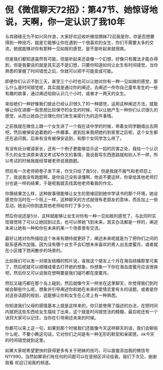 # 倪《微信聊天72招》：第47节、她惊讶地说，天啊，你一定认识了我10年

与其碌碌无为不如兴风作浪，大家好欢迎收听微信撩妹72召我是你，你是否想要得到一种技巧，就是它能够让你在遇到一个很喜欢的女生，你们不需要太多的交流，她就能够对你有那种一见如故的感觉，是不是听起来就很爽。

但是我们都知道虽然有可能，但是听起来还是像一个幻想，好像只有魔法才能办得到，但是我要说的就是其实这不是幻想，只要你知道如何让女生有时间错觉，当你熟悉的掌握了时间错觉之后，你就可以把不可能变成可能。

即便你们认识不到三天，甚至三个小时也可以让她对你有一种一见如故的感觉，那么什么是时间错觉呢，其实就是通过你的阐述，去阐述一件你自己童年发生的一些有趣的故事，通过阐述给刚认识几个小时，或者才一两天的女生。

来给她们一种好像我们彼此已经认识很久了的一种错觉，运用这种阐述方法，就能够让你在进挪一些思想比较保守的女生的时候，可以让她产生一种你们认识很久的感觉，从而让她自己合理化你们发生亲密行为的这件事情。

之前我就在微信上跟一个女生讲了一个我在读中学的时候，带着女同学翻墙出去网吧，然后被保安追着跑的一件趣事，直到后来我把她约到家里之后呢，这个女生都还在追问我，后来有没有被保安追到，和那个女同学怎么样了。

有没有处分被请家长，还有一个例子更能够显示这一招的厉害之处，我给一个认识不久的女生讲原来语文考试写作文的事情，我说我写东西思路就和别人不一样，所以考试的时候我就经常被老师说我跑题。

然后有一次老师把卷子发下来，作文只给了我5分，但是我就不服气和老师怼上了，我说我没有跑题啊，是你自己没有读懂啊，他说不要这样，你拿给其他老师打分也是一样的结果，于是呢我就去找其他老师看我的作文。

你猜结果怎么样，这种故事很能够让女生的思维回到她中学读书的那个环境，她会感觉你当时在一个班上一样，这种聊天的方式就很有老朋友的意味，而且加上一些互动，她会问你到底其他老师给你打了多少分。

然后你说还是5分，这样就能够让女生对你有一种一见如故的感觉了，与此同时实现错觉除了可以让她回到过去，也可以带她飞到未来，其实办法都是一样的，阐述未来让她有一种和你在未来的某一个场景里有交流。

最好让她对你所描绘这个未来有期待就更好了，阐述未来呢就是为了把你们之间的联系感再次加强，因为没有哪个女生不会幻想未来喜欢的男人出去度蜜月，或者就在小区楼下悠闲散步的场景的。

比如我们可以发一对朋友结婚的照片说，诶我这个朋友上个月在海岛结婚那里可美了，然后呢就可以顺理成章去打开她的想象，你想象一下你在海岛度蜜月应该很爽吧，然后你又可以说我在想啊要是我们碰巧都在度蜜月。

然后又碰巧都在那个岛上碰到，然后就像今天一样坐在这里聊天，你觉得我们到时候会聊些什么呢，想象并引导阐述你和她在未来的爱情恋爱有关的话题，或者是你对这些话题的规划，这能够让你和女生在心灵上有一种熟悉。

你知道我们父母的感情基本上就是这样来的，你只是使用了描述的办法，在短时间内就把这些东西给女生描绘了出来，这个就是时间错觉法的精髓，最后呢还有一个诀窍大家可以记住，当你在引导阐述未来的时候。

你都可以来上这一句，如果到那个时候我们还能像今天这样聊天的话，我们会聊些什么呢，不要小瞧这句话，它对你们之间是有一种无形的默契和亲密感，ok今天的时间错觉就到这里。

如果大家呢希望更快的获得更多有关于把妹的技巧，可以直接添加我的微信号N1Y990，当然如果哥们有任何的问题可以在音频区评论给我，我们下次见，谢谢观看 欢迎订阅我的频道。


